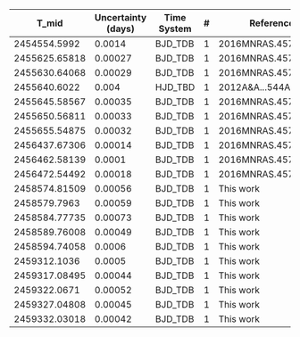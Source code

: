 |T_mid|Uncertainty (days)           |Time System|#                                            |Reference                           |
|-----|-----------------------------|-----------|---------------------------------------------|------------------------------------|
|2454554.5992|0.0014                       |BJD_TDB    |1                                            |2016MNRAS.457.4205S                 |
|2455625.65818|0.00027                      |BJD_TDB    |1                                            |2016MNRAS.457.4205S                 |
|2455630.64068|0.00029                      |BJD_TDB    |1                                            |2016MNRAS.457.4205S                 |
|2455640.6022|0.004                        |HJD_TBD    |1                                            |2012A&A...544A..72L                 |
|2455645.58567|0.00035                      |BJD_TDB    |1                                            |2016MNRAS.457.4205S                 |
|2455650.56811|0.00033                      |BJD_TDB    |1                                            |2016MNRAS.457.4205S                 |
|2455655.54875|0.00032                      |BJD_TDB    |1                                            |2016MNRAS.457.4205S                 |
|2456437.67306|0.00014                      |BJD_TDB    |1                                            |2016MNRAS.457.4205S                 |
|2456462.58139|0.0001                       |BJD_TDB    |1                                            |2016MNRAS.457.4205S                 |
|2456472.54492|0.00018                      |BJD_TDB    |1                                            |2016MNRAS.457.4205S                 |
|2458574.81509|0.00056                      |BJD_TDB    |1                                            |This work                           |
|2458579.7963|0.00059                      |BJD_TDB    |1                                            |This work                           |
|2458584.77735|0.00073                      |BJD_TDB    |1                                            |This work                           |
|2458589.76008|0.00049                      |BJD_TDB    |1                                            |This work                           |
|2458594.74058|0.0006                       |BJD_TDB    |1                                            |This work                           |
|2459312.1036|0.0005                       |BJD_TDB    |1                                            |This work                           |
|2459317.08495|0.00044                      |BJD_TDB    |1                                            |This work                           |
|2459322.0671|0.00052                      |BJD_TDB    |1                                            |This work                           |
|2459327.04808|0.00045                      |BJD_TDB    |1                                            |This work                           |
|2459332.03018|0.00042                      |BJD_TDB    |1                                            |This work                           |
